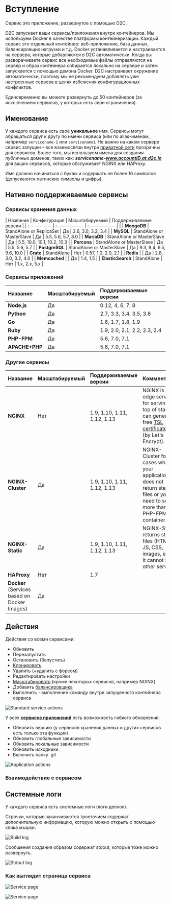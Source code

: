 # Вступление

Сервис это приложение, развернутое с помощью D2C.

D2C запускает ваши сервисы/приложения внутри контейнеров. Мы используем Docker в качестве платформы контейнеризации. Каждый сервис это отдельный контейнер: веб-приложение, база данных, балансировщик нагрузки и т.д. Docker устанавливается и настраивается на сервера, которые добавляются в D2C автоматически. Когда вы разворачиваете сервис все необходимые файлы  отправляются на сервер и образ контейнера собирается локально на сервере и затем запускается с помощью демона Docker. D2C настраивает окружение автоматически, поэтому мы не рекомендуем добавлять уже настроенные сервера в целях избежения конфигурационных конфликтов.

Единовременно вы можете развернуть до 50 контейнеров (за исключением сервисов, у которых есть свои ограничения).

## Именование

У каждого сервиса есть своё **уникальное** имя. Сервисы могут обращаться друг к другу по имени сервиса (или по alias-именам, например `servicename-1` или `servicename`). Не важно на каком сервере сервис запущен – все взаимосвязи внутри [приватной сети](/platform/private-network/) прозрачны для сервисов. Более того, мы используем имена для создания публичных доменов, таких как: **_servicename-www.accountID.at.d2c.io_** для ваших сервисов, которые обслуживает NGINX или HAProxy.

Имя должно начинаться с буквы и содержать не более 16 символов (допускаются латинские символы и цифры).

## Нативно поддерживаемые сервисы

### Сервисы хранения данных

| Название          | Конфигурация               | Масштабируемый         | Поддерживаемые версии  |
| :-----------  | :-------------              | :------------- | |
| **MongoDB**       | StandAlone or ReplicaSet    | Да  |  2.6, 3.0, 3.2, 3.4 |
| **MySQL**         | StandAlone or MasterSlave   | Да  |  5.5, 5.6, 5.7, 8.0 |
| **MariaDB**       | StandAlone or MasterSlave   | Да  |  5.5, 10.0, 10.1, 10.2, 10.3 |
| **Percona**       | StandAlone or MasterSlave   | Да  |  5.5, 5.6, 5.7 |
| **PostgreSQL**    | StandAlone or MasterSlave   | Да  |  9.3, 9.4, 9.5, 9.6, 10.0 |
| **Crate**         | StandAlone                  | Нет |  0.57, 1.0, 2.0, 2.1 |
| **Redis**         |                             | Да  |  2.8, 3.0, 3.2, 4.0 |
| **Memcached**     |                             | Да  |  1.4, 1.5 |
| **ElasticSearch** | StandAlone                  | Нет |  1.x, 2.x, 5.x |

### Сервисы приложений

| Название          | Масштабируемый      | Поддерживаемые версии |
| :---------    | :-------------| :-------------      |
| **Node.js**       | Да           | 0.12, 4, 6, 7, 8   |
| **Python**        | Да           | 2.7, 3.3, 3.4, 3.5, 3.6 |
| **Go**            | Да           | 1.6, 1.7, 1.8, 1.9  |
| **Ruby**          | Да           | 1.9, 2.0, 2.1, 2.2, 2.3, 2.4 |
| **PHP-FPM**       | Да           | 5.6, 7.0, 7.1 |
| **APACHE+PHP**    | Да           | 5.6, 7.0, 7.1 |

### Другие сервисы

| Название              | Масштабируемый      | Поддерживаемые версии |  Комментарий
| :-----------      | :-------------| :-------------     | :-------------     |
| **NGINX**                                    | Нет          | 1.9, 1.10, 1.11, 1.12, 1.13 | NGINX is an edge service for serving on top of stack. It can generate free [TSL certificates](/platform/domains-and-certificates/) (by Let's Encrypt).
| **NGINX-Cluster**                            | Да           | 1.9, 1.10, 1.11, 1.12, 1.13 |  NGINX-Cluster for cases when your application does not return static files or you need to serve more than one PHP-FPM container.
| **NGINX-Static**                             | Да           | 1.9, 1.10, 1.11, 1.12, 1.13 | NGINX-Static returns static files (HTML, JS, CSS, images, etc.).  It cannot serve other services.
| **HAProxy**                                  | Нет          | 1.7 |
| **Docker** (Services based on Docker Images) | Да           |     |

## Действия

Действия со всеми сервисами:

- Обновить
- Перезапустить
- Остановить (Запустить)
- [Клонировать](/platform/cloning-apps/)
- Удалить (+удалить с форсом)
- Редактировать настройки
- [Масштабировать](/platform/scaling/) (кроме некоторых сервисов, например NGINX)
- Добавить [балансировщика](/platform/balancing/)
- Выполнить - выполнение команду внутри запущенного контейнера сервиса


![Standard service actions](../img/standart_actions.png)

У всех [**сервисов приложений**](/getting-started/services/#_5) есть возможность гибкого обновления:

- Обновить версию (у сервисов хранения данных и других сервисов есть только эта функция)
- Обновить глобальные зависимости
- Обновить локальные зависимости
- Обновить исходники
- Включить папку .git

![Application actions](../img/app_actions.png)


### Взаимодействие с сервисом

## Системные логи

У каждого сервиса есть системные логи (логи деплоя).

Строчки, которые заканчиваются троеточием содержат дополнительную информацию, которую можно открыть с помощью клика мышки.

![Build log](../img/build_log.png)

Сообщения создания образом содержат stdout, которые тоже можно развернуть.

![Stdout log](../img/stdout.png)



### Как выглядит страница сервиса

![Service page](../img/servicepage.jpg)

![Service page](../img/servicepage2.jpg)
